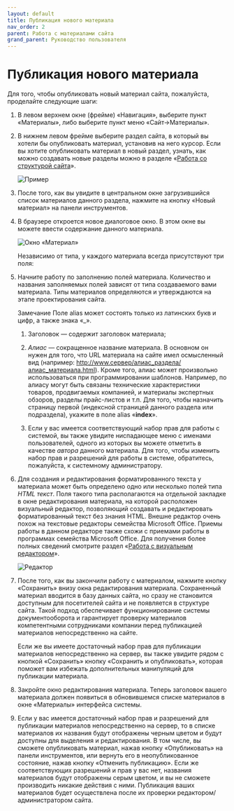 ```yaml
---
layout: default
title: Публикация нового материала
nav_order: 2
parent: Работа с материалами сайта
grand_parent: Руководство пользователя
---
```


# Публикация нового материала

Для того, чтобы опубликовать новый материал сайта, пожалуйста, проделайте следующие шаги:

1. В левом верхнем окне (фрейме) «Навигация», выберите пункт «Материалы», либо выберите пункт меню «Сайт->Материалы».

2. В нижнем левом фрейме выберите раздел сайта, в который вы хотели бы опубликовать материал, установив на него курсор. Если вы хотите опубликовать материал в новый раздел, узнать, как можно создавать новые разделы можно в разделе «[Работа со структурой сайта]({{site.baseurl}}/docs/user-guide/structure)».

	![Пример]({{site.baseurl}}/images/cp-cp-1.png)

3. После того, как вы увидите в центральном окне загрузившийся список материалов данного раздела, нажмите на кнопку «Новый материал» на панели инструментов.

4. В браузере откроется новое диалоговое окно. В этом окне вы можете ввести содержание данного материала.

	![Окно «Материал»]({{site.baseurl}}/images/cp-cp-2.png)

	Независимо от типа, у каждого материала всегда присутствуют три поля:

5. Начните работу по заполнению полей материала. Количество и названия заполняемых полей зависят от типа создаваемого вами материала. Типы материалов определяются и утверждаются на этапе проектирования сайта.

	Замечание
	Поле alias может состоять только из латинских букв и цифр, а также знака «\_».

	1. Заголовок — содержит заголовок материала;

	2. *Алиас* — сокращенное название материала. В основном он нужен для того, что URL материала на сайте имел осмысленный вид (например: http://www.сервер/алиас_раздела/алиас_материала.html). Кроме того, алиас может произвольно использоваться при программировании шаблонов. Например, по алиасу могут быть связаны технические характеристики товаров, продвигаемых компанией, и материалы экспертных обзоров, разделы прайс-листов и т.п. Для того, чтобы назначить страницу первой (индексной страницей данного раздела или подраздела), укажите в поле alias «**index**».

	3. Если у вас имеется соответствующий набор прав для работы с системой, вы также увидите ниспадающее меню с именами пользователей, одного из которых вы можете отметить в качестве *автора* данного материала. Для того, чтобы изменить набор прав и разрешений для работы в системе, обратитесь, пожалуйста, к системному администратору.

6. Для создания и редактирования форматированного текста у материала может быть определено одно или несколько полей типа *HTML текст*. Поля такого типа располагаются на отдельной закладке в окне редактирования материала, на которой расположен визуальный редактор, позволяющий создавать и редактировать форматированный текст без знания HTML. Внешне редактор очень похож на текстовые редакторы семейства Microsoft Office. Приемы работы в данном редакторе также схожи с приемами работы в программах семейства Microsoft Office. Для получения более полных сведений смотрите раздел «[Работа с визуальным редактором]({{site.baseurl}}/docs/user-guide/content/vis-1.html)».

	![Редактор]({{site.baseurl}}/images/cp-3.png)

7. После того, как вы закончили работу с материалом, нажмите кнопку «Сохранить» внизу окна редактирования материала. Сохраненный материал вводится в базу данных сайта, но сразу не становится доступным для посетителей сайта и не появляется в структуре сайта. Такой подход обеспечивает функционирование системы документооборота и гарантирует проверку материалов компетентными сотрудниками компании перед публикацией материалов непосредственно на сайте.

	Если же вы имеете достаточный набор прав для публикации материалов непосредственно на сервер, вы также увидите рядом с кнопкой «Сохранить» кнопку «Сохранить и опубликовать», которая поможет вам избежать дополнительных манипуляций для публикации материала.

8. Закройте окно редактирования материала. Теперь заголовок вашего материала должен появиться в обновившемся списке материалов в окне «Материалы» интерфейса системы.

9. Если у вас имеется достаточный набор прав и разрешений для публикации материалов непосредственно на сервер, то в списке материалов их названия будут отображены черным цветом и будут доступны для выделения и редактирования. В том числе, вы сможете опубликовать материал, нажав кнопку «Опубликовать» на панели инструментов, или вернуть его в неопубликованное состояние, нажав кнопку «Отменить публикацию». Если же соответствующих разрешений и прав у вас нет, названия материалов будут отображены серым цветом, и вы не сможете производить никакие действия с ними. Публикация ваших материалов будет осуществлена после их проверки редактором/администратором сайта.

